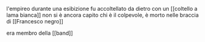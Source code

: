 l'empireo durante una esibizione fu accoltellato da dietro con un [[coltello a lama bianca]] non si è ancora capito chi è il colpevole, è morto nelle braccia di [[Francesco negro]]

era membro della [[band]]
